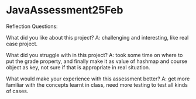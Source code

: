# JavaAssessment25Feb

Reflection Questions:

What did you like about this project?
A: challenging and interesting, like real case project.

What did you struggle with in this project?
A: took some time on where to put the grade property, and finally make it as value of hashmap and course object as key, not sure if that is appropriate in real situation.

What would make your experience with this assessment better?
A: get more familiar with the concepts learnt in class, need more testing to test all kinds of cases.
